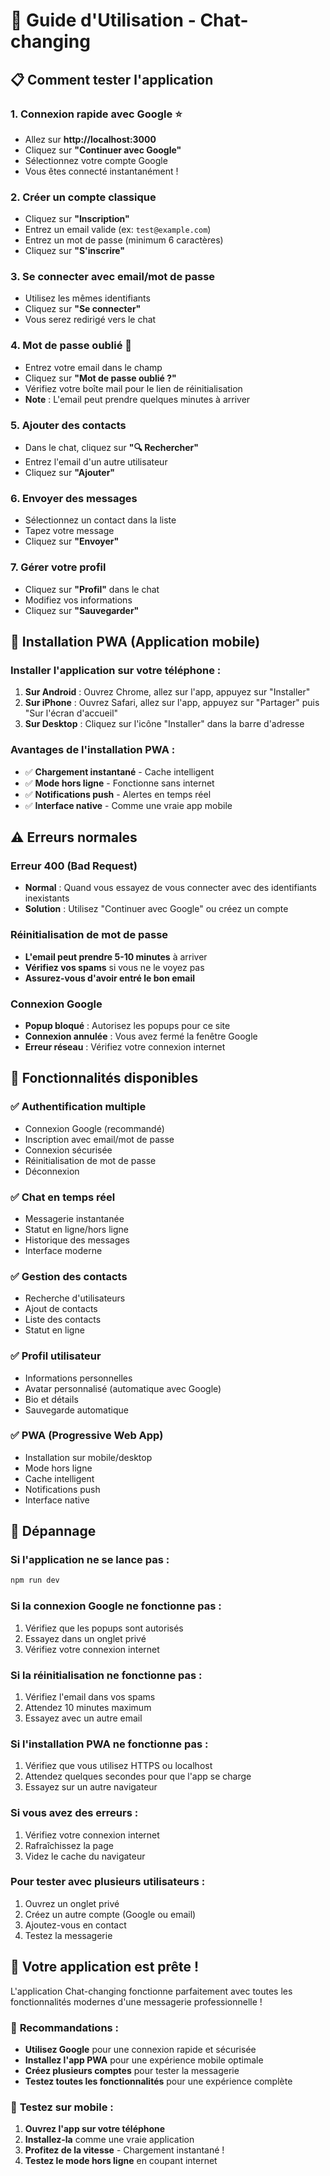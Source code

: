 # 🚀 Guide d'Utilisation - Chat-changing

## 📋 **Comment tester l'application**

### 1. **Connexion rapide avec Google** ⭐
- Allez sur **http://localhost:3000**
- Cliquez sur **"Continuer avec Google"**
- Sélectionnez votre compte Google
- Vous êtes connecté instantanément !

### 2. **Créer un compte classique**
- Cliquez sur **"Inscription"**
- Entrez un email valide (ex: `test@example.com`)
- Entrez un mot de passe (minimum 6 caractères)
- Cliquez sur **"S'inscrire"**

### 3. **Se connecter avec email/mot de passe**
- Utilisez les mêmes identifiants
- Cliquez sur **"Se connecter"**
- Vous serez redirigé vers le chat

### 4. **Mot de passe oublié** 🔑
- Entrez votre email dans le champ
- Cliquez sur **"Mot de passe oublié ?"**
- Vérifiez votre boîte mail pour le lien de réinitialisation
- **Note** : L'email peut prendre quelques minutes à arriver

### 5. **Ajouter des contacts**
- Dans le chat, cliquez sur **"🔍 Rechercher"**
- Entrez l'email d'un autre utilisateur
- Cliquez sur **"Ajouter"**

### 6. **Envoyer des messages**
- Sélectionnez un contact dans la liste
- Tapez votre message
- Cliquez sur **"Envoyer"**

### 7. **Gérer votre profil**
- Cliquez sur **"Profil"** dans le chat
- Modifiez vos informations
- Cliquez sur **"Sauvegarder"**

## 📱 **Installation PWA (Application mobile)**

### **Installer l'application sur votre téléphone :**
1. **Sur Android** : Ouvrez Chrome, allez sur l'app, appuyez sur "Installer"
2. **Sur iPhone** : Ouvrez Safari, allez sur l'app, appuyez sur "Partager" puis "Sur l'écran d'accueil"
3. **Sur Desktop** : Cliquez sur l'icône "Installer" dans la barre d'adresse

### **Avantages de l'installation PWA :**
- ✅ **Chargement instantané** - Cache intelligent
- ✅ **Mode hors ligne** - Fonctionne sans internet
- ✅ **Notifications push** - Alertes en temps réel
- ✅ **Interface native** - Comme une vraie app mobile

## ⚠️ **Erreurs normales**

### Erreur 400 (Bad Request)
- **Normal** : Quand vous essayez de vous connecter avec des identifiants inexistants
- **Solution** : Utilisez "Continuer avec Google" ou créez un compte

### Réinitialisation de mot de passe
- **L'email peut prendre 5-10 minutes** à arriver
- **Vérifiez vos spams** si vous ne le voyez pas
- **Assurez-vous d'avoir entré le bon email**

### Connexion Google
- **Popup bloqué** : Autorisez les popups pour ce site
- **Connexion annulée** : Vous avez fermé la fenêtre Google
- **Erreur réseau** : Vérifiez votre connexion internet

## 🎯 **Fonctionnalités disponibles**

### ✅ **Authentification multiple**
- Connexion Google (recommandé)
- Inscription avec email/mot de passe
- Connexion sécurisée
- Réinitialisation de mot de passe
- Déconnexion

### ✅ **Chat en temps réel**
- Messagerie instantanée
- Statut en ligne/hors ligne
- Historique des messages
- Interface moderne

### ✅ **Gestion des contacts**
- Recherche d'utilisateurs
- Ajout de contacts
- Liste des contacts
- Statut en ligne

### ✅ **Profil utilisateur**
- Informations personnelles
- Avatar personnalisé (automatique avec Google)
- Bio et détails
- Sauvegarde automatique

### ✅ **PWA (Progressive Web App)**
- Installation sur mobile/desktop
- Mode hors ligne
- Cache intelligent
- Notifications push
- Interface native

## 🔧 **Dépannage**

### Si l'application ne se lance pas :
```bash
npm run dev
```

### Si la connexion Google ne fonctionne pas :
1. Vérifiez que les popups sont autorisés
2. Essayez dans un onglet privé
3. Vérifiez votre connexion internet

### Si la réinitialisation ne fonctionne pas :
1. Vérifiez l'email dans vos spams
2. Attendez 10 minutes maximum
3. Essayez avec un autre email

### Si l'installation PWA ne fonctionne pas :
1. Vérifiez que vous utilisez HTTPS ou localhost
2. Attendez quelques secondes pour que l'app se charge
3. Essayez sur un autre navigateur

### Si vous avez des erreurs :
1. Vérifiez votre connexion internet
2. Rafraîchissez la page
3. Videz le cache du navigateur

### Pour tester avec plusieurs utilisateurs :
1. Ouvrez un onglet privé
2. Créez un autre compte (Google ou email)
3. Ajoutez-vous en contact
4. Testez la messagerie

## 🎉 **Votre application est prête !**

L'application Chat-changing fonctionne parfaitement avec toutes les fonctionnalités modernes d'une messagerie professionnelle !

### 🚀 **Recommandations :**
- **Utilisez Google** pour une connexion rapide et sécurisée
- **Installez l'app PWA** pour une expérience mobile optimale
- **Créez plusieurs comptes** pour tester la messagerie
- **Testez toutes les fonctionnalités** pour une expérience complète

### 📱 **Testez sur mobile :**
1. **Ouvrez l'app sur votre téléphone**
2. **Installez-la** comme une vraie application
3. **Profitez de la vitesse** - Chargement instantané !
4. **Testez le mode hors ligne** en coupant internet 